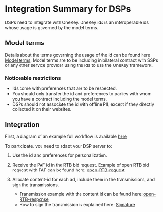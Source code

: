 # Integration Summary for DSPs

DSPs need to integrate with OneKey. OneKey ids is an interoperable ids whose usage is governed by the model terms.

## Model terms
Details about the terms governing the usage of the id can be found here [Model terms](/./model-terms/model-terms-v1.1.md). 
Model terms are to be including in bilateral contract with SSPs or any other service provider using the ids to use the OneKey framework.

### Noticeable restrictions

* Ids come with preferences that are to be respected.
* You should only transfer the id and preferences to parties with whom you have a contract including the model terms.
* DSPs should not associate the id with offline PII, except if they directly collected it on their websites.

## Integration
First, a diagram of an example full workflow is available [here](/./mvp-spec/ad-auction.md#ad-auction-with-the-prebid-addressability-framework) 

To participate, you need to adapt your DSP server to:
    
  1. Use the id and preferences for personalization.

  2. Receive the PAF id in the RTB bid request. Example of open RTB bid request with PAF can be found here: [open-RTB-request](/./mvp-spec/ad-auction.md#the-openrtb-bid-request)

  3. Allocate content-id for each ad, include them in the transmissions, and sign the transmissions.
  
     * Transmission example with the content id can be found here: [open-RTB-response](/./mvp-spec/ad-auction.md#the-openrtb-bid-response)
     * How to sign the transmission is explained here: [Signature](/./mvp-spec/security-signatures.md#signatures--signature-verification)
